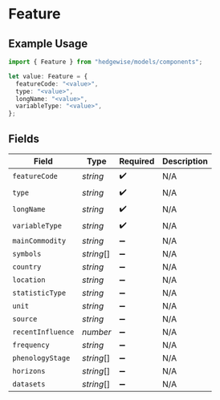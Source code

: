 # Feature

## Example Usage

```typescript
import { Feature } from "hedgewise/models/components";

let value: Feature = {
  featureCode: "<value>",
  type: "<value>",
  longName: "<value>",
  variableType: "<value>",
};
```

## Fields

| Field              | Type               | Required           | Description        |
| ------------------ | ------------------ | ------------------ | ------------------ |
| `featureCode`      | *string*           | :heavy_check_mark: | N/A                |
| `type`             | *string*           | :heavy_check_mark: | N/A                |
| `longName`         | *string*           | :heavy_check_mark: | N/A                |
| `variableType`     | *string*           | :heavy_check_mark: | N/A                |
| `mainCommodity`    | *string*           | :heavy_minus_sign: | N/A                |
| `symbols`          | *string*[]         | :heavy_minus_sign: | N/A                |
| `country`          | *string*           | :heavy_minus_sign: | N/A                |
| `location`         | *string*           | :heavy_minus_sign: | N/A                |
| `statisticType`    | *string*           | :heavy_minus_sign: | N/A                |
| `unit`             | *string*           | :heavy_minus_sign: | N/A                |
| `source`           | *string*           | :heavy_minus_sign: | N/A                |
| `recentInfluence`  | *number*           | :heavy_minus_sign: | N/A                |
| `frequency`        | *string*           | :heavy_minus_sign: | N/A                |
| `phenologyStage`   | *string*[]         | :heavy_minus_sign: | N/A                |
| `horizons`         | *string*[]         | :heavy_minus_sign: | N/A                |
| `datasets`         | *string*[]         | :heavy_minus_sign: | N/A                |
